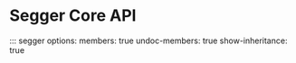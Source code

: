 # Segger Core API

::: segger
    options:
      members: true
      undoc-members: true
      show-inheritance: true
